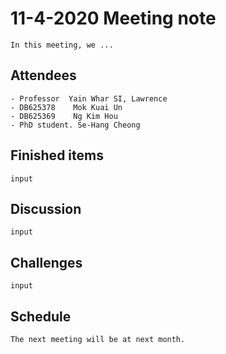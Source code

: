 # 11-4-2020 Meeting note
    In this meeting, we ...

## Attendees
    - Professor  Yain Whar SI, Lawrence
    - DB625378    Mok Kuai Un
    - DB625369    Ng Kim Hou
    - PhD student. Se-Hang Cheong
    

## Finished items
    input

## Discussion
    input

## Challenges
    input

## Schedule
    The next meeting will be at next month.
